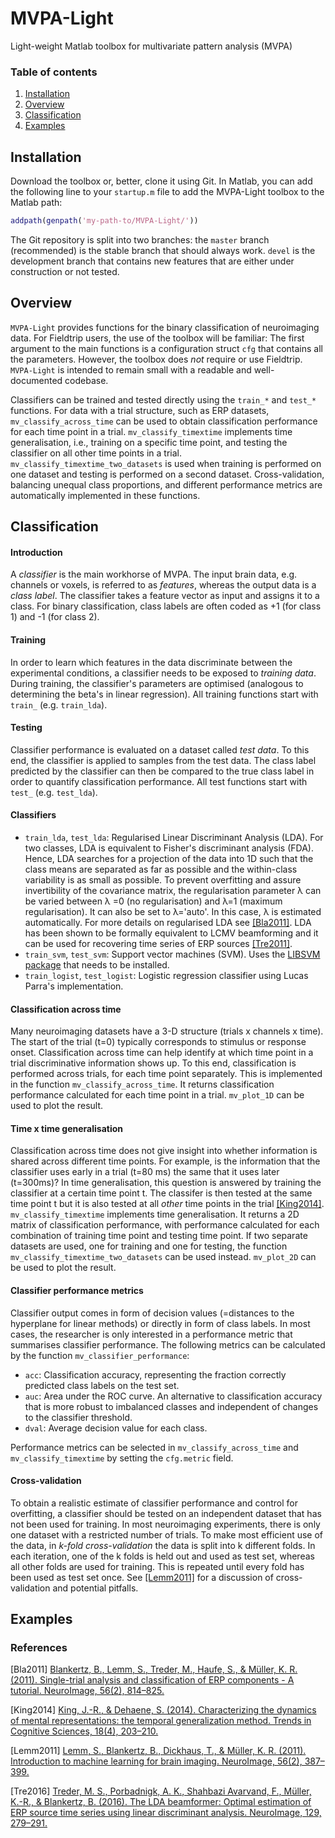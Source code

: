 # MVPA-Light
Light-weight Matlab toolbox for multivariate pattern analysis (MVPA)

### Table of contents
1. [Installation](#installation)
2. [Overview](#overview)
3. [Classification](#classification)
4. [Examples](#examples)

## Installation <a name="installation"></a>
Download the toolbox or, better, clone it using Git. In Matlab, you can add the following line to your `startup.m` file to add the MVPA-Light toolbox to the Matlab path:

```Matlab
addpath(genpath('my-path-to/MVPA-Light/'))
```

The Git repository is split into two branches: the `master` branch (recommended) is the stable branch that should always work. `devel` is the development branch that contains new features that are either under construction or not tested.

## Overview <a name="overview"></a>
`MVPA-Light` provides functions for the binary classification of neuroimaging data. For Fieldtrip users, the use of the toolbox will be familiar: The first argument to the main functions is a configuration struct `cfg` that contains all the parameters. However, the toolbox does *not* require or use Fieldtrip. `MVPA-Light` is intended to remain small with a readable and well-documented codebase.

Classifiers can be trained and tested directly using the `train_*` and `test_*` functions. For data with a trial structure, such as ERP datasets, `mv_classify_across_time` can be used to obtain classification performance for each time point in a trial. `mv_classify_timextime` implements time generalisation, i.e., training on a specific time point, and testing the classifier on all other time points in a trial. `mv_classify_timextime_two_datasets` is used when training is performed on one dataset and testing is performed on a second dataset.
Cross-validation, balancing unequal class proportions, and different performance metrics are automatically implemented in these functions.

## Classification <a name="classification"></a>

#### Introduction

<!---In cognitive neuroscience, the term *decoding* refers to the prediction of experimental conditions or mental states (output) based on multivariate brain data (input). The term *classification* means the same. Note that classification is the standard term in machine learning and many other disciplines whereas decoding is specific to cognitive neuroscience. *Multivariate pattern analysis* (MVPA) is an umbrella term that covers many multivariate methods such classification and related approaches such as Representational Similarity Analysis (RSA). --->

A *classifier* is the main workhorse of MVPA. The input brain data, e.g. channels or voxels, is referred to as *features*, whereas the output data is a *class label*. The classifier takes a feature vector as input and assigns it to a class. For binary classification, class labels are often coded as +1 (for class 1) and -1 (for class 2).

<!-- *Example*: Assume that in a ERP-based memory paradigm, the goal is to predict whether an item is remembered or forgotten based on 128-channels EEG data. The target is single-trial ERPs at t=700 ms. Then, the feature vector for each trial consists of a 128-elements vector representing the activity at 700 ms for each electrode. Class labels are "remembered" (coded as +1) and "forgotten" (coded as -1). Note that the exact coding does not affect the classification.
-->

#### Training

In order to learn which features in the data discriminate between the experimental conditions, a classifier needs to be exposed to *training data*. During training, the classifier's parameters are optimised (analogous to determining the beta's in linear regression). All training functions start with `train_` (e.g. `train_lda`).

#### Testing

Classifier performance is evaluated on a dataset called *test data*. To this end, the classifier is applied to samples from the test data. The class label predicted by the classifier can then be compared to the true class label in order to quantify classification performance. All test functions start with `test_` (e.g. `test_lda`).

#### Classifiers

* `train_lda`, `test_lda`: Regularised Linear Discriminant Analysis (LDA). For two classes, LDA is equivalent to Fisher's discriminant analysis (FDA). Hence, LDA searches for a projection of the data into 1D such that the class means are separated as far as possible and the within-class variability is as small as possible. To prevent overfitting and assure invertibility of the covariance matrix, the regularisation parameter λ can be varied between λ =0 (no regularisation) and λ=1 (maximum regularisation). It can also be set to λ='auto'. In this case, λ is estimated automatically. For more details on regularised LDA see [[Bla2011]](#Bla2011). LDA has been shown to be formally equivalent to LCMV beamforming and it can be used for recovering time series of ERP sources [[Tre2011]](#Tre2011).
* `train_svm`, `test_svm`: Support vector machines (SVM). Uses the [LIBSVM package](https://github.com/arnaudsj/libsvm) that needs to be installed.
* `train_logist`, `test_logist`: Logistic regression classifier using Lucas Parra's implementation.

#### Classification across time
Many neuroimaging datasets have a 3-D structure (trials x channels x time). The start of the trial (t=0) typically corresponds to stimulus or response onset. Classification across time can help identify at which time point in a trial discriminative information shows up. To this end, classification is performed across trials, for each time point separately. This is implemented in the function `mv_classify_across_time`. It returns classification performance calculated for each time point in a trial. `mv_plot_1D` can be used to plot the result.


#### Time x time generalisation

Classification across time does not give insight into whether information is shared across different time points. For example, is the information that the classifier uses early in a trial (t=80 ms) the same that it uses later (t=300ms)? In time generalisation, this question is answered by training the classifier at a certain time point t. The classifer is then tested at the same time point t but it is also tested at all *other* time points in the trial [[King2014]](#King2014). `mv_classify_timextime` implements time generalisation. It returns a 2D matrix of classification performance, with performance calculated for each combination of training time point and testing time point. If two separate datasets are used, one for training and one for testing, the function `mv_classify_timextime_two_datasets` can be used instead.
`mv_plot_2D` can be used to plot the result.


#### Classifier performance metrics

Classifier output comes in form of decision values (=distances to the hyperplane for linear methods) or directly in form of class labels. In most cases, the researcher is only interested in a performance metric that summarises classifier performance. The following metrics can be calculated by the function `mv_classifier_performance`:

* `acc`: Classification accuracy, representing the fraction correctly predicted class labels on the test set.
* `auc`: Area under the ROC curve. An alternative to classification accuracy that is more robust to imbalanced classes and independent of changes to the classifier threshold.
* `dval`: Average decision value for each class.

Performance metrics can be selected in `mv_classify_across_time` and `mv_classify_timextime` by setting the `cfg.metric` field.


#### Cross-validation

To obtain a realistic estimate of classifier performance and control for overfitting, a classifier should be tested on an independent dataset that has not been used for training. In most neuroimaging experiments, there is only one dataset with a restricted number of trials. To make most efficient use of the data, in *k-fold cross-validation* the data is split into k different folds. In each iteration, one of the k folds is held out and used as test set, whereas all other folds are used for training. This is repeated until every fold has been used as test set once. See [[Lemm2011]](#Lemm2011) for a discussion of cross-validation and potential pitfalls.


## Examples<a name="examples"></a>

<!--
## Q&A

#### Which classifier should I use?

Note that all linear classifiers (LDA, Logistic regression, linear SVM) try to find a hyperplane that optimally separates the two classes. They only differ in the way ...

As a rule of thumb,

#### Which classifier performance measure should I use?
-->

### References

[Bla2011<a name="Bla2011">]  [Blankertz, B., Lemm, S., Treder, M., Haufe, S., & Müller, K. R. (2011). Single-trial analysis and classification of ERP components - A tutorial. NeuroImage, 56(2), 814–825.](http://www.sciencedirect.com/science/article/pii/S1053811910009067)

[King2014<a name="King2014">] [King, J.-R., & Dehaene, S. (2014). Characterizing the dynamics of mental representations: the temporal generalization method. Trends in Cognitive Sciences, 18(4), 203–210.](https://doi.org/10.1016/j.tics.2014.01.002)

[Lemm2011<a name="Lemm2011">]  [Lemm, S., Blankertz, B., Dickhaus, T., & Müller, K. R. (2011). Introduction to machine learning for brain imaging. NeuroImage, 56(2), 387–399.](http://www.sciencedirect.com/science/article/pii/S1053811910014163)

[Tre2016<a name="Tre2016">]  [Treder, M. S., Porbadnigk, A. K., Shahbazi Avarvand, F., Müller, K.-R., & Blankertz, B. (2016). The LDA beamformer: Optimal estimation of ERP source time series using linear discriminant analysis. NeuroImage, 129, 279–291.](https://doi.org/10.1016/j.neuroimage.2016.01.019)
